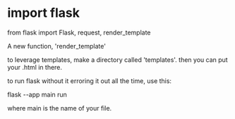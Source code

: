 # import flask
from flask import Flask, request, render_template

A new function, 'render_template'

to leverage templates, make a directory called 'templates'. then you can put your .html in there.

to run flask without it erroring it out all the time, use this:

flask --app main run

where main is the name of your file.